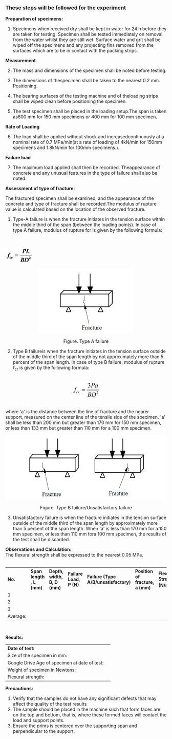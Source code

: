 ### These steps will be followed for the experiment

**Preparation of specimens:**

1. Specimens when received dry shall be kept in water for 24 h before they are taken for testing. Specimen shall be tested immediately on removal from the water whilst they are still wet. Surface water and grit shall be wiped off the specimens and any projecting fins removed from the surfaces which are to be in contact with the packing strips.

**Measurement**

2. The mass and dimensions of the specimen shall be noted before testing.

3. The dimensions of thespecimen shall be taken to the nearest 0.2 mm. Positioning.

4. The bearing surfaces of the testing machine and of theloading strips shall be wiped clean before positioning the specimen.

5. The test specimen shall be placed in the loading setup.The span is taken as600 mm for 150 mm specimens or 400 mm for 100 mm specimen.


**Rate of Loading**

6. The load shall be applied without shock and increasedcontinuously at a nominal rate of 0.7 MPa/min(at a rate of loading of 4kN/min for 150mm specimens and 1.8kN/min for 100mm specimens.).


**Failure load**

7. The maximum load applied shall then be recorded. Theappearance of concrete and any unusual features in the type of failure shall also be noted.


**Assessment of type of fracture:**

The fractured specimen shall be examined, and the appearance of the concrete and type of fracture shall be recorded.The modulus of rupture value is calculated based on the location of the observed fracture.
1. Type-A failure is when the fracture initiates in the tension surface within the middle third of the span (between the loading points). In case of type A failure, modulus of rupture fcr is given by the following formula:
<br>

<img src="images/p1.png" style="height: 50px;"><br>

<center><img src="images/p2.png" style="height: 200px;">

Figure. Type A failure</center>

2. Type B failureis when the fracture initiates in the tension surface outside of the middle third of the span length by not approximately more than 5 percent of the span length. In case of type B failure, modulus of rupture f<sub>cr</sub> is given by the following formula:
<br>

<center><img src="images/p3.png" style="height: 51px;"></center>
<br>

where 'a' is the distance between the line of fracture and the nearer support, measured on the center line of the tensile side of the specimen. 'a' shall be less than 200 mm but greater than 170 mm for 150 mm specimen, or less than 133 mm but greater than 110 mm for a 100 mm specimen.

<center><img src="images/p4.png" style="height: 200px;"> 

Figure. Type B failure/Unsatisfactory failure</center>

3. Unsatisfactory failure is when the fracture initiates in the tension surface outside of the middle third of the span length by approximately more than 5 percent of the span length. When 'a' is less than 170 mm for a 150 mm specimen, or less than 110 mm fora 100 mm specimen, the results of the test shall be discarded.

**Observations and Calculation:**
<br>
The flexural strength shall be expressed to the nearest 0.05 MPa.
<br><br>
<table>
	<tr style="font-weight:bold;">
		<td>
			No.
		</td>
		<td>
			Span length , L (mm)
		</td>
		<td>
			Depth, width, B, D (mm)
		</td>
		<td>
			Failure Load, P (N)
		</td>
		<td>
			Failure (Type A/B/unsatisfactory)
		</td>
		<td>
			Position of fracture, a (mm)
		</td>
		<td>
			Flexural Strength (N/mm<sup>2</sup>)
		</td>
	</tr>
	<tr>
		<td>
			1
		</td>
		<td>
		</td>
		<td>			
		</td>
		<td>			
		</td>
		<td>			
		</td>
		<td>			
		</td>
		<td>			
		</td>
	</tr>
	<tr>
		<td>
			2
		</td>
		<td>			
		</td>
		<td>			
		</td>
		<td>			
		</td>
		<td>			
		</td>
		<td>			
		</td>
		<td>			
		</td>
	</tr>
	<tr>
		<td>
			3
		</td>
		<td>			
		</td>
		<td>			
		</td>
		<td>			
		</td>
		<td>			
		</td>
		<td>			
		</td>
		<td>			
		</td>
	</tr>
	<tr>
		<td>
			Average:
		</td>
		<td>			
		</td>
		<td>			
		</td>
		<td>			
		</td>
		<td>			
		</td>
		<td>			
		</td>
		<td>			
		</td>
	</tr>
</table>


<br>

**Results:**

<table>
	<tr style="font-weight:bold;">
		<td>
			Date of test:
		</td>
		<td>			
		</td>
	</tr>
	<tr>
		<td>
			Size of the specimen in mm:
		</td>
		<td>			
		</td>
	</tr>
	<tr>
		<td>
			Google Drive Age of specimen at date of test:
		</td>
		<td>			
		</td>
	</tr>
	<tr>
		<td>
			Weight of specimen in Newtons:
		</td>
		<td>			
		</td>
	</tr>
	<tr>
		<td>
			Flexural strength:
		</td>
		<td>		
		</td>
	</tr>
</table>



**Precautions:**
1. Verify that the samples do not have any significant defects that may affect the quality of the test results
2. The sample should be placed in the machine such that form faces are on the top and bottom, that is, where these formed faces will contact the load and support points.
3. Ensure the prims is centered over the supporting span and perpendicular to the support.

